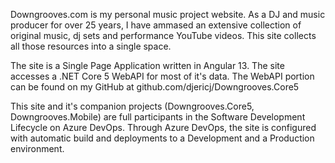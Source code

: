Downgrooves.com is my personal music project website. As a DJ and music producer for over 25 years, I have ammased an extensive collection of original music, dj sets and performance YouTube videos.
This site collects all those resources into a single space.

The site is a Single Page Application written in Angular 13. The site accesses a .NET Core 5 WebAPI for most of it's data. The WebAPI portion can be found on my GitHub at github.com/djericj/Downgrooves.Core5

This site and it's companion projects (Downgrooves.Core5, Downgrooves.Mobile) are full participants in the Software Development Lifecycle on Azure DevOps.  Through Azure DevOps, the site is configured with automatic build and deployments to a Development and a Production environment.
